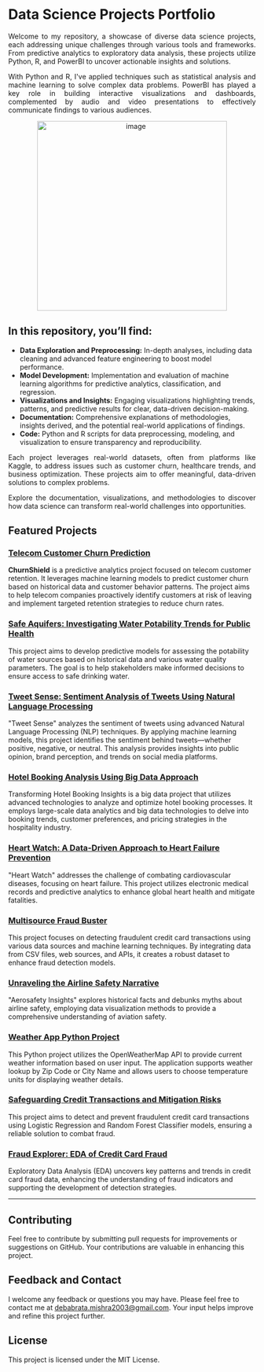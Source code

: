 # Data Science Projects Portfolio
<p align="justify">
Welcome to my repository, a showcase of diverse data science projects, each addressing unique challenges through various tools and frameworks. From predictive analytics to exploratory data analysis, these projects utilize Python, R, and PowerBI to uncover actionable insights and solutions.
</p>
<p align="justify">
With Python and R, I've applied techniques such as statistical analysis and machine learning to solve complex data problems. PowerBI has played a key role in building interactive visualizations and dashboards, complemented by audio and video presentations to effectively communicate findings to various audiences.
</p>
<p align="center">
<img width="386" alt="image" src="https://github.com/user-attachments/assets/b3b9bc78-f416-4b1f-b22a-a3a6e6fe4149">
</p>

## In this repository, you’ll find:

- **Data Exploration and Preprocessing:** In-depth analyses, including data cleaning and advanced feature engineering to boost model performance.
- **Model Development:** Implementation and evaluation of machine learning algorithms for predictive analytics, classification, and regression.
- **Visualizations and Insights:** Engaging visualizations highlighting trends, patterns, and predictive results for clear, data-driven decision-making.
- **Documentation:** Comprehensive explanations of methodologies, insights derived, and the potential real-world applications of findings.
- **Code:** Python and R scripts for data preprocessing, modeling, and visualization to ensure transparency and reproducibility.

<p align="justify">
Each project leverages real-world datasets, often from platforms like Kaggle, to address issues such as customer churn, healthcare trends, and business optimization. These projects aim to offer meaningful, data-driven solutions to complex problems.
</p>

<p align="justify">
Explore the documentation, visualizations, and methodologies to discover how data science can transform real-world challenges into opportunities.
</p>

## Featured Projects

### [Telecom Customer Churn Prediction](#)
**ChurnShield** is a predictive analytics project focused on telecom customer retention. It leverages machine learning models to predict customer churn based on historical data and customer behavior patterns. The project aims to help telecom companies proactively identify customers at risk of leaving and implement targeted retention strategies to reduce churn rates.

### [Safe Aquifers: Investigating Water Potability Trends for Public Health](#)
This project aims to develop predictive models for assessing the potability of water sources based on historical data and various water quality parameters. The goal is to help stakeholders make informed decisions to ensure access to safe drinking water.

### [Tweet Sense: Sentiment Analysis of Tweets Using Natural Language Processing](#)
"Tweet Sense" analyzes the sentiment of tweets using advanced Natural Language Processing (NLP) techniques. By applying machine learning models, this project identifies the sentiment behind tweets—whether positive, negative, or neutral. This analysis provides insights into public opinion, brand perception, and trends on social media platforms.

### [Hotel Booking Analysis Using Big Data Approach](#)
Transforming Hotel Booking Insights is a big data project that utilizes advanced technologies to analyze and optimize hotel booking processes. It employs large-scale data analytics and big data technologies to delve into booking trends, customer preferences, and pricing strategies in the hospitality industry.

### [Heart Watch: A Data-Driven Approach to Heart Failure Prevention](#)
"Heart Watch" addresses the challenge of combating cardiovascular diseases, focusing on heart failure. This project utilizes electronic medical records and predictive analytics to enhance global heart health and mitigate fatalities.

### [Multisource Fraud Buster](#)
This project focuses on detecting fraudulent credit card transactions using various data sources and machine learning techniques. By integrating data from CSV files, web sources, and APIs, it creates a robust dataset to enhance fraud detection models.

### [Unraveling the Airline Safety Narrative](#)
"Aerosafety Insights" explores historical facts and debunks myths about airline safety, employing data visualization methods to provide a comprehensive understanding of aviation safety.

### [Weather App Python Project](#)
This Python project utilizes the OpenWeatherMap API to provide current weather information based on user input. The application supports weather lookup by Zip Code or City Name and allows users to choose temperature units for displaying weather details.

### [Safeguarding Credit Transactions and Mitigation Risks](#)
This project aims to detect and prevent fraudulent credit card transactions using Logistic Regression and Random Forest Classifier models, ensuring a reliable solution to combat fraud.

### [Fraud Explorer: EDA of Credit Card Fraud](https://github.com/dmishra1982/DM_Portfolio/tree/main/Fraud%20Explorer%3A%20EDA%20of%20Credit%20Card%20Fraud)
Exploratory Data Analysis (EDA) uncovers key patterns and trends in credit card fraud data, enhancing the understanding of fraud indicators and supporting the development of detection strategies.

---

## Contributing
Feel free to contribute by submitting pull requests for improvements or suggestions on GitHub. Your contributions are valuable in enhancing this project.

## Feedback and Contact
I welcome any feedback or questions you may have. Please feel free to contact me at [debabrata.mishra2003@gmail.com](mailto:debabrata.mishra2003@gmail.com). Your input helps improve and refine this project further.

## License
This project is licensed under the MIT License.
